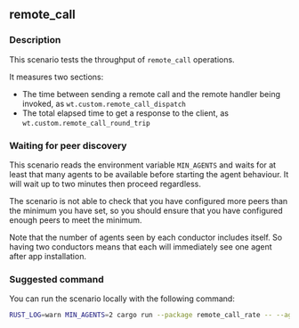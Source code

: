 ## remote_call

### Description

This scenario tests the throughput of `remote_call` operations.

It measures two sections:
- The time between sending a remote call and the remote handler being invoked, as `wt.custom.remote_call_dispatch`
- The total elapsed time to get a response to the client, as `wt.custom.remote_call_round_trip`

### Waiting for peer discovery

This scenario reads the environment variable `MIN_AGENTS` and waits for at least that many agents to be available before
starting the agent behaviour. It will wait up to two minutes then proceed regardless.

The scenario is not able to check that you have configured more peers than the minimum you have set, so you should
ensure that you have configured enough peers to meet the minimum.

Note that the number of agents seen by each conductor includes itself. So having two conductors means that each will
immediately see one agent after app installation.

### Suggested command

You can run the scenario locally with the following command:

```bash
RUST_LOG=warn MIN_AGENTS=2 cargo run --package remote_call_rate -- --agents 2 --duration 30
```
